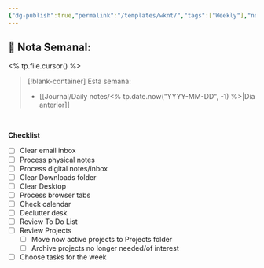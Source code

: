 ```yaml
---
{"dg-publish":true,"permalink":"/templates/wknt/","tags":["Weekly"],"noteIcon":"","created":"2023-07-31T20:59:28.704-05:00","updated":"2023-08-23T00:31:42.991-05:00"}
---
```



## 📅 Nota Semanal:
<% tp.file.cursor() %>

> [!blank-container] Esta semana:
> - [[Journal/Daily notes/<% tp.date.now("YYYY-MM-DD", -1) %>\|Dia anterior]]


<br>

**Checklist**
- [ ] Clear email inbox
- [ ] Process physical notes
- [ ] Process digital notes/inbox
- [ ] Clear Downloads folder
- [ ] Clear Desktop
- [ ] Process browser tabs
- [ ] Check calendar
- [ ] Declutter desk
- [ ] Review To Do List
- [ ] Review Projects
	- [ ] Move now active projects to Projects folder
	- [ ] Archive projects no longer needed/of interest
- [ ] Choose tasks for the week

<br>

